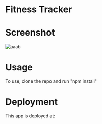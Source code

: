 # Fitness Tracker

# Screenshot
![aaab](https://user-images.githubusercontent.com/65461462/101999900-51332780-3c96-11eb-90ff-d82699b1aadb.PNG)

# Usage
To use, clone the repo and run "npm install"

# Deployment 
This app is deployed at:
